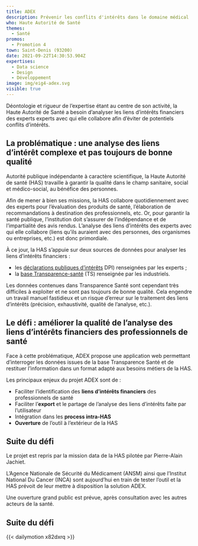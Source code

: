 ```yaml
---
title: ADEX
description: Prévenir les conflits d'intérêts dans le domaine médical
who: Haute Autorité de Santé
themes:
  - Santé
promos:
  - Promotion 4
town: Saint-Denis (93200)
date: 2021-09-22T14:30:53.904Z
expertises:
  - Data science
  - Design
  - Développement
image: img/eig4-adex.svg
visible: true
---
```

Déontologie et rigueur de l’expertise étant au centre de son activité, la Haute Autorité de Santé a besoin d’analyser les liens d’intérêts financiers des experts experts avec qui elle collabore afin d’éviter de potentiels conflits d’intérêts.

## La problématique : une analyse des liens d’intérêt complexe et pas toujours de bonne qualité

Autorité publique indépendante à caractère scientifique, la Haute Autorité de santé (HAS) travaille à garantir la qualité dans le champ sanitaire, social et médico-social, au bénéfice des personnes.

Afin de mener à bien ses missions, la HAS collabore quotidiennement avec des experts pour l’évaluation des produits de santé, l’élaboration de recommandations à destination des professionnels, etc. Or, pour garantir la santé publique, l’institution doit s’assurer de l’indépendance et de l’impartialité des avis rendus. L’analyse des liens d’intérêts des experts avec qui elle collabore (liens qu’ils auraient avec des personnes, des organismes ou entreprises, etc.) est donc primordiale.

À ce jour, la HAS s’appuie sur deux sources de données pour analyser les liens d’intérêts financiers :

* les [déclarations publiques d’intérêts](https://dpi.sante.gouv.fr/dpi-public-webapp/app/consultation/accueil) [](https://dpi.sante.gouv.fr/dpi-public-webapp/app/consultation/accueil)DPI) renseignées par les experts ;
* la [base Transparence-santé](https://www.transparence.sante.gouv.fr/flow/main;jsessionid=B548CE0D257DC619125024538838EEDD?execution=e1s1) (TS) renseignée par les industriels.

Les données contenues dans Transparence Santé sont cependant très difficiles à exploiter et ne sont pas toujours de bonne qualité. Cela engendre un travail manuel fastidieux et un risque d’erreur sur le traitement des liens d’intérêts (précision, exhaustivité, qualité de l’analyse, etc.).

## Le défi : améliorer la qualité de l’analyse des liens d’intérêts financiers des professionnels de santé

Face à cette problématique, ADEX propose une application web permettant d’interroger les données issues de la base Transparence Santé et de restituer l’information dans un format adapté aux besoins métiers de la HAS.

Les principaux enjeux du projet ADEX sont de :

* Faciliter l’identification des **liens d’intérêts financiers** des professionnels de santé
* Faciliter l’**export** et le partage de l’analyse des liens d’intérêts faite par l’utilisateur
* Intégration dans les **process intra-HAS**
* **Ouverture** de l’outil à l’extérieur de la HAS

## Suite du défi

Le projet est repris par la mission data de la HAS pilotée par Pierre-Alain Jachiet.

L’Agence Nationale de Sécurité du Médicament (ANSM) ainsi que l’Institut National Du Cancer (INCA) sont aujourd’hui en train de tester l’outil et la HAS prévoit de leur mettre à disposition la solution ADEX.

Une ouverture grand public est prévue, après consultation avec les autres acteurs de la santé.

## Suite du défi

{{< dailymotion x82dxrq >}}